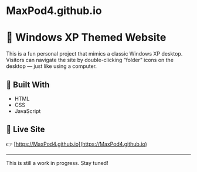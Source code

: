 # MaxPod4.github.io
# 🌿 Windows XP Themed Website

This is a fun personal project that mimics a classic Windows XP desktop.  
Visitors can navigate the site by double-clicking “folder” icons on the desktop — just like using a computer.

## 🧱 Built With
- HTML
- CSS
- JavaScript

## 🚀 Live Site
👉 [https://MaxPod4.github.io](https://MaxPod4.github.io)

---

This is still a work in progress. Stay tuned!
